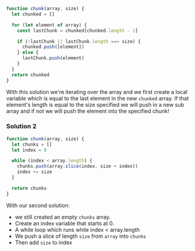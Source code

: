 ```js
function chunk(array, size) {
  let chunked = []

  for (let element of array) {
    const lastChunk = chunked[chunked.length - 1]

    if (!lastChunk || lastChunk.length === size) {
      chunked.push([element])
    } else {
      lastChunk.push(element)
    }
  }
  return chunked
}
```

With this solution we're iterating over the array and we first create a local variable which is equal to the last element in the new `chunked` array. If that element's length is equal to the size specified we will push in a new sub array and if not we will push the element into the specified chunk!

### Solution 2

```js
function chunk(array, size) {
  let chunks = []
  let index = 0

  while (index < array.length) {
    chunks.push(array.slice(index, size + index))
    index += size
  }

  return chunks
}
```

With our second solution:

* we still created an empty `chunks` array.
* Create an index variable that starts at 0.
* A while loop which runs while index < array.length
* We push a slice of length `size` from `array` into `chunks`
* Then add `size` to index
